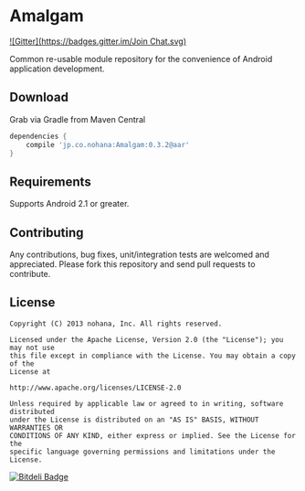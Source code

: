# Amalgam
[![Gitter](https://badges.gitter.im/Join Chat.svg)](https://gitter.im/nohana/Amalgam?utm_source=badge&utm_medium=badge&utm_campaign=pr-badge&utm_content=badge)

Common re-usable module repository for the convenience of Android application development.

## Download

Grab via Gradle from Maven Central

```groovy
dependencies {
    compile 'jp.co.nohana:Amalgam:0.3.2@aar'
}
```

## Requirements

Supports Android 2.1 or greater.

## Contributing

Any contributions, bug fixes, unit/integration tests are welcomed and
appreciated. Please fork this repository and send pull requests to contribute.

## License

```
Copyright (C) 2013 nohana, Inc. All rights reserved.

Licensed under the Apache License, Version 2.0 (the "License"); you may not use
this file except in compliance with the License. You may obtain a copy of the
License at

http://www.apache.org/licenses/LICENSE-2.0

Unless required by applicable law or agreed to in writing, software distributed
under the License is distributed on an "AS IS" BASIS, WITHOUT WARRANTIES OR
CONDITIONS OF ANY KIND, either express or implied. See the License for the
specific language governing permissions and limitations under the License.
```

[![Bitdeli Badge](https://d2weczhvl823v0.cloudfront.net/KeithYokoma/amalgam/trend.png)](https://bitdeli.com/free "Bitdeli Badge")
